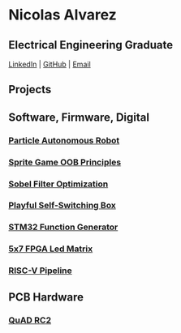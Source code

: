 # Nicolas Alvarez

## Electrical Engineering Graduate

[LinkedIn](https://linkedin.com/in/nalvar95) | [GitHub](https://github.com/NA-varez) | [Email](mailto:nalvar95@outlook.com)

## Projects

## Software, Firmware, Digital

### [Particle Autonomous Robot](projects/particle-autonomous.md)



### [Sprite Game OOB Principles](projects/oob-game.md)



### [Sobel Filter Optimization](projects/sobel-filter.md)



### [Playful Self-Switching Box](projects/switchbox.md)



### [STM32 Function Generator](projects/function-generator.md)



### [5x7 FPGA Led Matrix](projects/led-matrix.md)



### [RISC-V Pipeline](projects/riscv-pipline.md)



## PCB Hardware

### [QuAD RC2](projects/quad-rc2.md)








